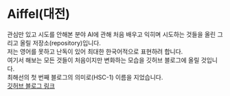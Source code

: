 # Aiffel(대전)

관심만 있고 시도를 안해본 분야 AI에 관해 처음 배우고 익히며 시도하는 것들을 올린 그리고 올릴 저장소(repository)입니다.  
저는 영어를 못하고 난독이 있어 최대한 한국어적으로 표현하려 합니다.  
여기서 해보는 모든 것들이 처음이지만 변화하는 모습을 깃허브 블로그에 올릴 것입니다.  
최해선의 첫 번째 블로그의 의미로(HSC-1) 이름을 지었습니다.  
[깃허브 블로그 링크](https://hsc-1.github.io/)



